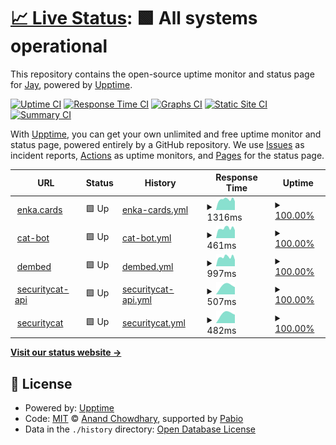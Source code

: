 # [📈 Live Status](https://status.jayxtq.xyz): <!--live status--> **🟩 All systems operational**

This repository contains the open-source uptime monitor and status page for [Jay](https://jayxtq.xyz), powered by [Upptime](https://github.com/upptime/upptime).

[![Uptime CI](https://github.com/JayXTQ/uptime/workflows/Uptime%20CI/badge.svg)](https://github.com/JayXTQ/uptime/actions?query=workflow%3A%22Uptime+CI%22)
[![Response Time CI](https://github.com/JayXTQ/uptime/workflows/Response%20Time%20CI/badge.svg)](https://github.com/JayXTQ/uptime/actions?query=workflow%3A%22Response+Time+CI%22)
[![Graphs CI](https://github.com/JayXTQ/uptime/workflows/Graphs%20CI/badge.svg)](https://github.com/JayXTQ/uptime/actions?query=workflow%3A%22Graphs+CI%22)
[![Static Site CI](https://github.com/JayXTQ/uptime/workflows/Static%20Site%20CI/badge.svg)](https://github.com/JayXTQ/uptime/actions?query=workflow%3A%22Static+Site+CI%22)
[![Summary CI](https://github.com/JayXTQ/uptime/workflows/Summary%20CI/badge.svg)](https://github.com/JayXTQ/uptime/actions?query=workflow%3A%22Summary+CI%22)

With [Upptime](https://upptime.js.org), you can get your own unlimited and free uptime monitor and status page, powered entirely by a GitHub repository. We use [Issues](https://github.com/JayXTQ/uptime/issues) as incident reports, [Actions](https://github.com/JayXTQ/uptime/actions) as uptime monitors, and [Pages](https://status.jayxtq.xyz) for the status page.

<!--start: status pages-->
<!-- This summary is generated by Upptime (https://github.com/upptime/upptime) -->
<!-- Do not edit this manually, your changes will be overwritten -->
<!-- prettier-ignore -->
| URL | Status | History | Response Time | Uptime |
| --- | ------ | ------- | ------------- | ------ |
| <img alt="" src="https://icons.duckduckgo.com/ip3/cards.enka.network.ico" height="13"> [enka.cards](https://cards.enka.network) | 🟩 Up | [enka-cards.yml](https://github.com/JayXTQ/uptime/commits/HEAD/history/enka-cards.yml) | <details><summary><img alt="Response time graph" src="./graphs/enka-cards/response-time-week.png" height="20"> 1316ms</summary><br><a href="https://status.jayxtq.xyz/history/enka-cards"><img alt="Response time 1127" src="https://img.shields.io/endpoint?url=https%3A%2F%2Fraw.githubusercontent.com%2FJayXTQ%2Fuptime%2FHEAD%2Fapi%2Fenka-cards%2Fresponse-time.json"></a><br><a href="https://status.jayxtq.xyz/history/enka-cards"><img alt="24-hour response time 1332" src="https://img.shields.io/endpoint?url=https%3A%2F%2Fraw.githubusercontent.com%2FJayXTQ%2Fuptime%2FHEAD%2Fapi%2Fenka-cards%2Fresponse-time-day.json"></a><br><a href="https://status.jayxtq.xyz/history/enka-cards"><img alt="7-day response time 1316" src="https://img.shields.io/endpoint?url=https%3A%2F%2Fraw.githubusercontent.com%2FJayXTQ%2Fuptime%2FHEAD%2Fapi%2Fenka-cards%2Fresponse-time-week.json"></a><br><a href="https://status.jayxtq.xyz/history/enka-cards"><img alt="30-day response time 1336" src="https://img.shields.io/endpoint?url=https%3A%2F%2Fraw.githubusercontent.com%2FJayXTQ%2Fuptime%2FHEAD%2Fapi%2Fenka-cards%2Fresponse-time-month.json"></a><br><a href="https://status.jayxtq.xyz/history/enka-cards"><img alt="1-year response time 1127" src="https://img.shields.io/endpoint?url=https%3A%2F%2Fraw.githubusercontent.com%2FJayXTQ%2Fuptime%2FHEAD%2Fapi%2Fenka-cards%2Fresponse-time-year.json"></a></details> | <details><summary><a href="https://status.jayxtq.xyz/history/enka-cards">100.00%</a></summary><a href="https://status.jayxtq.xyz/history/enka-cards"><img alt="All-time uptime 99.97%" src="https://img.shields.io/endpoint?url=https%3A%2F%2Fraw.githubusercontent.com%2FJayXTQ%2Fuptime%2FHEAD%2Fapi%2Fenka-cards%2Fuptime.json"></a><br><a href="https://status.jayxtq.xyz/history/enka-cards"><img alt="24-hour uptime 100.00%" src="https://img.shields.io/endpoint?url=https%3A%2F%2Fraw.githubusercontent.com%2FJayXTQ%2Fuptime%2FHEAD%2Fapi%2Fenka-cards%2Fuptime-day.json"></a><br><a href="https://status.jayxtq.xyz/history/enka-cards"><img alt="7-day uptime 100.00%" src="https://img.shields.io/endpoint?url=https%3A%2F%2Fraw.githubusercontent.com%2FJayXTQ%2Fuptime%2FHEAD%2Fapi%2Fenka-cards%2Fuptime-week.json"></a><br><a href="https://status.jayxtq.xyz/history/enka-cards"><img alt="30-day uptime 100.00%" src="https://img.shields.io/endpoint?url=https%3A%2F%2Fraw.githubusercontent.com%2FJayXTQ%2Fuptime%2FHEAD%2Fapi%2Fenka-cards%2Fuptime-month.json"></a><br><a href="https://status.jayxtq.xyz/history/enka-cards"><img alt="1-year uptime 99.97%" src="https://img.shields.io/endpoint?url=https%3A%2F%2Fraw.githubusercontent.com%2FJayXTQ%2Fuptime%2FHEAD%2Fapi%2Fenka-cards%2Fuptime-year.json"></a></details>
| <img alt="" src="https://icons.duckduckgo.com/ip3/catbot.jayxtq.xyz.ico" height="13"> [cat-bot](https://catbot.jayxtq.xyz) | 🟩 Up | [cat-bot.yml](https://github.com/JayXTQ/uptime/commits/HEAD/history/cat-bot.yml) | <details><summary><img alt="Response time graph" src="./graphs/cat-bot/response-time-week.png" height="20"> 461ms</summary><br><a href="https://status.jayxtq.xyz/history/cat-bot"><img alt="Response time 450" src="https://img.shields.io/endpoint?url=https%3A%2F%2Fraw.githubusercontent.com%2FJayXTQ%2Fuptime%2FHEAD%2Fapi%2Fcat-bot%2Fresponse-time.json"></a><br><a href="https://status.jayxtq.xyz/history/cat-bot"><img alt="24-hour response time 464" src="https://img.shields.io/endpoint?url=https%3A%2F%2Fraw.githubusercontent.com%2FJayXTQ%2Fuptime%2FHEAD%2Fapi%2Fcat-bot%2Fresponse-time-day.json"></a><br><a href="https://status.jayxtq.xyz/history/cat-bot"><img alt="7-day response time 461" src="https://img.shields.io/endpoint?url=https%3A%2F%2Fraw.githubusercontent.com%2FJayXTQ%2Fuptime%2FHEAD%2Fapi%2Fcat-bot%2Fresponse-time-week.json"></a><br><a href="https://status.jayxtq.xyz/history/cat-bot"><img alt="30-day response time 467" src="https://img.shields.io/endpoint?url=https%3A%2F%2Fraw.githubusercontent.com%2FJayXTQ%2Fuptime%2FHEAD%2Fapi%2Fcat-bot%2Fresponse-time-month.json"></a><br><a href="https://status.jayxtq.xyz/history/cat-bot"><img alt="1-year response time 450" src="https://img.shields.io/endpoint?url=https%3A%2F%2Fraw.githubusercontent.com%2FJayXTQ%2Fuptime%2FHEAD%2Fapi%2Fcat-bot%2Fresponse-time-year.json"></a></details> | <details><summary><a href="https://status.jayxtq.xyz/history/cat-bot">100.00%</a></summary><a href="https://status.jayxtq.xyz/history/cat-bot"><img alt="All-time uptime 99.86%" src="https://img.shields.io/endpoint?url=https%3A%2F%2Fraw.githubusercontent.com%2FJayXTQ%2Fuptime%2FHEAD%2Fapi%2Fcat-bot%2Fuptime.json"></a><br><a href="https://status.jayxtq.xyz/history/cat-bot"><img alt="24-hour uptime 100.00%" src="https://img.shields.io/endpoint?url=https%3A%2F%2Fraw.githubusercontent.com%2FJayXTQ%2Fuptime%2FHEAD%2Fapi%2Fcat-bot%2Fuptime-day.json"></a><br><a href="https://status.jayxtq.xyz/history/cat-bot"><img alt="7-day uptime 100.00%" src="https://img.shields.io/endpoint?url=https%3A%2F%2Fraw.githubusercontent.com%2FJayXTQ%2Fuptime%2FHEAD%2Fapi%2Fcat-bot%2Fuptime-week.json"></a><br><a href="https://status.jayxtq.xyz/history/cat-bot"><img alt="30-day uptime 100.00%" src="https://img.shields.io/endpoint?url=https%3A%2F%2Fraw.githubusercontent.com%2FJayXTQ%2Fuptime%2FHEAD%2Fapi%2Fcat-bot%2Fuptime-month.json"></a><br><a href="https://status.jayxtq.xyz/history/cat-bot"><img alt="1-year uptime 99.86%" src="https://img.shields.io/endpoint?url=https%3A%2F%2Fraw.githubusercontent.com%2FJayXTQ%2Fuptime%2FHEAD%2Fapi%2Fcat-bot%2Fuptime-year.json"></a></details>
| <img alt="" src="https://icons.duckduckgo.com/ip3/dembed.page.ico" height="13"> [dembed](https://dembed.page) | 🟩 Up | [dembed.yml](https://github.com/JayXTQ/uptime/commits/HEAD/history/dembed.yml) | <details><summary><img alt="Response time graph" src="./graphs/dembed/response-time-week.png" height="20"> 997ms</summary><br><a href="https://status.jayxtq.xyz/history/dembed"><img alt="Response time 870" src="https://img.shields.io/endpoint?url=https%3A%2F%2Fraw.githubusercontent.com%2FJayXTQ%2Fuptime%2FHEAD%2Fapi%2Fdembed%2Fresponse-time.json"></a><br><a href="https://status.jayxtq.xyz/history/dembed"><img alt="24-hour response time 983" src="https://img.shields.io/endpoint?url=https%3A%2F%2Fraw.githubusercontent.com%2FJayXTQ%2Fuptime%2FHEAD%2Fapi%2Fdembed%2Fresponse-time-day.json"></a><br><a href="https://status.jayxtq.xyz/history/dembed"><img alt="7-day response time 997" src="https://img.shields.io/endpoint?url=https%3A%2F%2Fraw.githubusercontent.com%2FJayXTQ%2Fuptime%2FHEAD%2Fapi%2Fdembed%2Fresponse-time-week.json"></a><br><a href="https://status.jayxtq.xyz/history/dembed"><img alt="30-day response time 956" src="https://img.shields.io/endpoint?url=https%3A%2F%2Fraw.githubusercontent.com%2FJayXTQ%2Fuptime%2FHEAD%2Fapi%2Fdembed%2Fresponse-time-month.json"></a><br><a href="https://status.jayxtq.xyz/history/dembed"><img alt="1-year response time 870" src="https://img.shields.io/endpoint?url=https%3A%2F%2Fraw.githubusercontent.com%2FJayXTQ%2Fuptime%2FHEAD%2Fapi%2Fdembed%2Fresponse-time-year.json"></a></details> | <details><summary><a href="https://status.jayxtq.xyz/history/dembed">100.00%</a></summary><a href="https://status.jayxtq.xyz/history/dembed"><img alt="All-time uptime 99.95%" src="https://img.shields.io/endpoint?url=https%3A%2F%2Fraw.githubusercontent.com%2FJayXTQ%2Fuptime%2FHEAD%2Fapi%2Fdembed%2Fuptime.json"></a><br><a href="https://status.jayxtq.xyz/history/dembed"><img alt="24-hour uptime 100.00%" src="https://img.shields.io/endpoint?url=https%3A%2F%2Fraw.githubusercontent.com%2FJayXTQ%2Fuptime%2FHEAD%2Fapi%2Fdembed%2Fuptime-day.json"></a><br><a href="https://status.jayxtq.xyz/history/dembed"><img alt="7-day uptime 100.00%" src="https://img.shields.io/endpoint?url=https%3A%2F%2Fraw.githubusercontent.com%2FJayXTQ%2Fuptime%2FHEAD%2Fapi%2Fdembed%2Fuptime-week.json"></a><br><a href="https://status.jayxtq.xyz/history/dembed"><img alt="30-day uptime 100.00%" src="https://img.shields.io/endpoint?url=https%3A%2F%2Fraw.githubusercontent.com%2FJayXTQ%2Fuptime%2FHEAD%2Fapi%2Fdembed%2Fuptime-month.json"></a><br><a href="https://status.jayxtq.xyz/history/dembed"><img alt="1-year uptime 99.95%" src="https://img.shields.io/endpoint?url=https%3A%2F%2Fraw.githubusercontent.com%2FJayXTQ%2Fuptime%2FHEAD%2Fapi%2Fdembed%2Fuptime-year.json"></a></details>
| <img alt="" src="https://icons.duckduckgo.com/ip3/api.securitycat.app.ico" height="13"> [securitycat-api](https://api.securitycat.app) | 🟩 Up | [securitycat-api.yml](https://github.com/JayXTQ/uptime/commits/HEAD/history/securitycat-api.yml) | <details><summary><img alt="Response time graph" src="./graphs/securitycat-api/response-time-week.png" height="20"> 507ms</summary><br><a href="https://status.jayxtq.xyz/history/securitycat-api"><img alt="Response time 507" src="https://img.shields.io/endpoint?url=https%3A%2F%2Fraw.githubusercontent.com%2FJayXTQ%2Fuptime%2FHEAD%2Fapi%2Fsecuritycat-api%2Fresponse-time.json"></a><br><a href="https://status.jayxtq.xyz/history/securitycat-api"><img alt="24-hour response time 507" src="https://img.shields.io/endpoint?url=https%3A%2F%2Fraw.githubusercontent.com%2FJayXTQ%2Fuptime%2FHEAD%2Fapi%2Fsecuritycat-api%2Fresponse-time-day.json"></a><br><a href="https://status.jayxtq.xyz/history/securitycat-api"><img alt="7-day response time 507" src="https://img.shields.io/endpoint?url=https%3A%2F%2Fraw.githubusercontent.com%2FJayXTQ%2Fuptime%2FHEAD%2Fapi%2Fsecuritycat-api%2Fresponse-time-week.json"></a><br><a href="https://status.jayxtq.xyz/history/securitycat-api"><img alt="30-day response time 507" src="https://img.shields.io/endpoint?url=https%3A%2F%2Fraw.githubusercontent.com%2FJayXTQ%2Fuptime%2FHEAD%2Fapi%2Fsecuritycat-api%2Fresponse-time-month.json"></a><br><a href="https://status.jayxtq.xyz/history/securitycat-api"><img alt="1-year response time 507" src="https://img.shields.io/endpoint?url=https%3A%2F%2Fraw.githubusercontent.com%2FJayXTQ%2Fuptime%2FHEAD%2Fapi%2Fsecuritycat-api%2Fresponse-time-year.json"></a></details> | <details><summary><a href="https://status.jayxtq.xyz/history/securitycat-api">100.00%</a></summary><a href="https://status.jayxtq.xyz/history/securitycat-api"><img alt="All-time uptime 100.00%" src="https://img.shields.io/endpoint?url=https%3A%2F%2Fraw.githubusercontent.com%2FJayXTQ%2Fuptime%2FHEAD%2Fapi%2Fsecuritycat-api%2Fuptime.json"></a><br><a href="https://status.jayxtq.xyz/history/securitycat-api"><img alt="24-hour uptime 100.00%" src="https://img.shields.io/endpoint?url=https%3A%2F%2Fraw.githubusercontent.com%2FJayXTQ%2Fuptime%2FHEAD%2Fapi%2Fsecuritycat-api%2Fuptime-day.json"></a><br><a href="https://status.jayxtq.xyz/history/securitycat-api"><img alt="7-day uptime 100.00%" src="https://img.shields.io/endpoint?url=https%3A%2F%2Fraw.githubusercontent.com%2FJayXTQ%2Fuptime%2FHEAD%2Fapi%2Fsecuritycat-api%2Fuptime-week.json"></a><br><a href="https://status.jayxtq.xyz/history/securitycat-api"><img alt="30-day uptime 100.00%" src="https://img.shields.io/endpoint?url=https%3A%2F%2Fraw.githubusercontent.com%2FJayXTQ%2Fuptime%2FHEAD%2Fapi%2Fsecuritycat-api%2Fuptime-month.json"></a><br><a href="https://status.jayxtq.xyz/history/securitycat-api"><img alt="1-year uptime 100.00%" src="https://img.shields.io/endpoint?url=https%3A%2F%2Fraw.githubusercontent.com%2FJayXTQ%2Fuptime%2FHEAD%2Fapi%2Fsecuritycat-api%2Fuptime-year.json"></a></details>
| <img alt="" src="https://icons.duckduckgo.com/ip3/securitycat.app.ico" height="13"> [securitycat](https://securitycat.app) | 🟩 Up | [securitycat.yml](https://github.com/JayXTQ/uptime/commits/HEAD/history/securitycat.yml) | <details><summary><img alt="Response time graph" src="./graphs/securitycat/response-time-week.png" height="20"> 482ms</summary><br><a href="https://status.jayxtq.xyz/history/securitycat"><img alt="Response time 482" src="https://img.shields.io/endpoint?url=https%3A%2F%2Fraw.githubusercontent.com%2FJayXTQ%2Fuptime%2FHEAD%2Fapi%2Fsecuritycat%2Fresponse-time.json"></a><br><a href="https://status.jayxtq.xyz/history/securitycat"><img alt="24-hour response time 482" src="https://img.shields.io/endpoint?url=https%3A%2F%2Fraw.githubusercontent.com%2FJayXTQ%2Fuptime%2FHEAD%2Fapi%2Fsecuritycat%2Fresponse-time-day.json"></a><br><a href="https://status.jayxtq.xyz/history/securitycat"><img alt="7-day response time 482" src="https://img.shields.io/endpoint?url=https%3A%2F%2Fraw.githubusercontent.com%2FJayXTQ%2Fuptime%2FHEAD%2Fapi%2Fsecuritycat%2Fresponse-time-week.json"></a><br><a href="https://status.jayxtq.xyz/history/securitycat"><img alt="30-day response time 482" src="https://img.shields.io/endpoint?url=https%3A%2F%2Fraw.githubusercontent.com%2FJayXTQ%2Fuptime%2FHEAD%2Fapi%2Fsecuritycat%2Fresponse-time-month.json"></a><br><a href="https://status.jayxtq.xyz/history/securitycat"><img alt="1-year response time 482" src="https://img.shields.io/endpoint?url=https%3A%2F%2Fraw.githubusercontent.com%2FJayXTQ%2Fuptime%2FHEAD%2Fapi%2Fsecuritycat%2Fresponse-time-year.json"></a></details> | <details><summary><a href="https://status.jayxtq.xyz/history/securitycat">100.00%</a></summary><a href="https://status.jayxtq.xyz/history/securitycat"><img alt="All-time uptime 100.00%" src="https://img.shields.io/endpoint?url=https%3A%2F%2Fraw.githubusercontent.com%2FJayXTQ%2Fuptime%2FHEAD%2Fapi%2Fsecuritycat%2Fuptime.json"></a><br><a href="https://status.jayxtq.xyz/history/securitycat"><img alt="24-hour uptime 100.00%" src="https://img.shields.io/endpoint?url=https%3A%2F%2Fraw.githubusercontent.com%2FJayXTQ%2Fuptime%2FHEAD%2Fapi%2Fsecuritycat%2Fuptime-day.json"></a><br><a href="https://status.jayxtq.xyz/history/securitycat"><img alt="7-day uptime 100.00%" src="https://img.shields.io/endpoint?url=https%3A%2F%2Fraw.githubusercontent.com%2FJayXTQ%2Fuptime%2FHEAD%2Fapi%2Fsecuritycat%2Fuptime-week.json"></a><br><a href="https://status.jayxtq.xyz/history/securitycat"><img alt="30-day uptime 100.00%" src="https://img.shields.io/endpoint?url=https%3A%2F%2Fraw.githubusercontent.com%2FJayXTQ%2Fuptime%2FHEAD%2Fapi%2Fsecuritycat%2Fuptime-month.json"></a><br><a href="https://status.jayxtq.xyz/history/securitycat"><img alt="1-year uptime 100.00%" src="https://img.shields.io/endpoint?url=https%3A%2F%2Fraw.githubusercontent.com%2FJayXTQ%2Fuptime%2FHEAD%2Fapi%2Fsecuritycat%2Fuptime-year.json"></a></details>

<!--end: status pages-->

[**Visit our status website →**](https://status.jayxtq.xyz)

## 📄 License

- Powered by: [Upptime](https://github.com/upptime/upptime)
- Code: [MIT](./LICENSE) © [Anand Chowdhary](https://anandchowdhary.com), supported by [Pabio](https://pabio.com)
- Data in the `./history` directory: [Open Database License](https://opendatacommons.org/licenses/odbl/1-0/)
